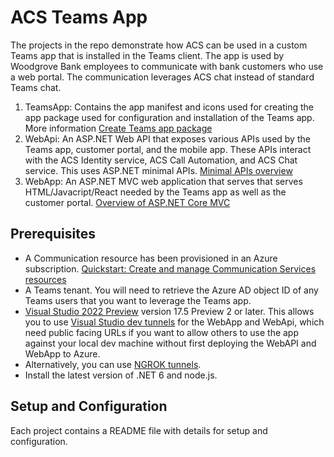 # ACS Teams App 
The projects in the repo demonstrate how ACS can be used in a custom Teams app that is installed in the Teams client. The app is used by Woodgrove Bank employees to communicate with bank customers who use a web portal.  The communication leverages ACS chat instead of standard Teams chat.

1. TeamsApp: Contains the app manifest and icons used for creating the app package used for configuration and installation of the Teams app. More information [Create Teams app package](https://learn.microsoft.com/en-us/microsoftteams/platform/concepts/build-and-test/apps-package)
1. WebApi: An ASP.NET Web API that exposes various APIs used by the Teams app, customer portal, and the mobile app. These APIs interact with the ACS Identity service, ACS Call Automation, and ACS Chat service. This uses ASP.NET minimal APIs. [Minimal APIs overview](https://learn.microsoft.com/en-us/aspnet/core/fundamentals/minimal-apis/overview?view=aspnetcore-7.0)
1. WebApp: An ASP.NET MVC web application that serves that serves HTML/Javacript/React needed by the Teams app as well as the customer portal. [Overview of ASP.NET Core MVC](https://learn.microsoft.com/en-us/aspnet/core/mvc/overview?view=aspnetcore-7.0)

## Prerequisites

- A Communication resource has been provisioned in an Azure subscription. [Quickstart: Create and manage Communication Services resources](https://learn.microsoft.com/en-us/azure/communication-services/quickstarts/create-communication-resource?tabs=windows&pivots=platform-azp)
- A Teams tenant.  You will need to retrieve the Azure AD object ID of any Teams users that you want to leverage the Teams app.
- [Visual Studio 2022 Preview](https://visualstudio.microsoft.com/vs/preview/) version 17.5 Preview 2 or later. This allows you to use [Visual Studio dev tunnels](https://learn.microsoft.com/en-us/aspnet/core/test/dev-tunnels?view=aspnetcore-7.0) for the WebApp and WebApi, which need public facing URLs if you want to allow others to use the app against your local dev machine without first deploying the WebAPI and WebApp to Azure.
- Alternatively, you can use [NGROK tunnels](https://ngrok.com/). 
- Install the latest version of .NET 6 and node.js.

## Setup and  Configuration

Each project contains a README file with details for setup and  configuration.
